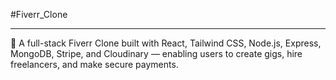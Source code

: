 #Fiverr_Clone
<hr/>
🚀 A full-stack Fiverr Clone built with React, Tailwind CSS, Node.js, Express, MongoDB, Stripe, and Cloudinary — enabling users to create gigs, hire freelancers, and make secure payments.
